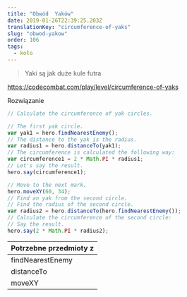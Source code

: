 ```yaml
---
title: "Obwód  Yaków"
date: 2019-01-26T22:39:25.203Z
translationKey: "circumference-of-yaks"
slug: "obwod-yakow"
order: 106
tags:
  - koło
---
```


> Yaki są jak duże kule futra

https://codecombat.com/play/level/circumference-of-yaks

Rozwiązanie

```javascript
// Calculate the circumference of yak circles.

// The first yak circle.
var yak1 = hero.findNearestEnemy();
// The distance to the yak is the radius.
var radius1 = hero.distanceTo(yak1);
// The circumference is calculated the following way:
var circumference1 = 2 * Math.PI * radius1;
// Let's say the result.
hero.say(circumference1);

// Move to the next mark.
hero.moveXY(60, 34);
// Find an yak from the second circle.
// Find the radius of the second circle.
var radius2 = hero.distanceTo(hero.findNearestEnemy());
// Calculate the circumference of the second circle:
// Say the result.
hero.say(2 * Math.PI * radius2);

```

Potrzebne przedmioty z |
--- |
findNearestEnemy |
distanceTo |
moveXY |


